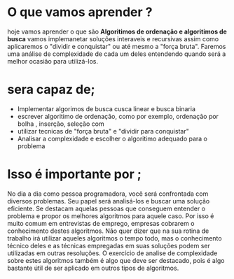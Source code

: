 # O que vamos aprender ?
hoje vamos aprender o que são **Algoritimos de ordenação e algoritimos de busca** vamos implemanetar soluções interaveis e recursivas
assim como aplicaremos o "dividir e conquistar" ou até mesmo a "força bruta". Faremos uma análise de complexidade de cada um deles entendendo quando será a melhor ocasião para utilizá-los.

# sera capaz de;
- Implementar algorimos de busca cusca linear e busca binaria
- escrever algoritimo de ordenação, como por exemplo, ordenação por bolha , inserção, seleção com
- utilizar tecnicas de "força bruta" e "dividir para conquistar"
- Analisar a complexidade e escolher o algoritimo adequado para o problema

# Isso é importante por ;
No dia a dia como pessoa programadora, você será confrontada com diversos problemas. Seu papel será analisá-los e buscar uma solução eficiente. Se destacam aquelas pessoas que conseguem entender o problema e propor os melhores algoritmos para aquele caso. Por isso é muito comum em entrevistas de emprego, empresas cobrarem o conhecimento destes algoritmos. Não quer dizer que na sua rotina de trabalho irá utilizar aqueles algoritmos o tempo todo, mas o conhecimento técnico deles e as técnicas empregadas em suas soluções podem ser utilizadas em outras resoluções.
O exercício de analise de complexidade sobre estes algoritmos também é algo que deve ser destacado, pois é algo bastante útil de ser aplicado em outros tipos de algoritmos.



